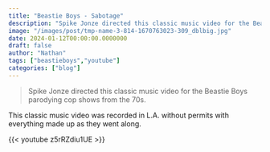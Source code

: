 ```yaml
---
title: "Beastie Boys - Sabotage"
description: "Spike Jonze directed this classic music video for the Beastie Boys parodying cop shows from the 70s."
image: "/images/post/tmp-name-3-814-1670763023-309_dblbig.jpg"
date: 2024-01-12T00:00:00.0000000
draft: false
author: "Nathan"
tags: ["beastieboys","youtube"]
categories: ["blog"]
---
```

> Spike Jonze directed this classic music video for the Beastie Boys parodying cop shows from the 70s.

This classic music video was recorded in L.A. without permits with everything made up as they went along.

{{< youtube z5rRZdiu1UE >}}